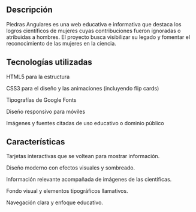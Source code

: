 ## Descripción
Piedras Angulares es una web educativa e informativa que destaca los logros científicos de mujeres cuyas contribuciones fueron ignoradas o atribuidas a hombres. El proyecto busca visibilizar su legado y fomentar el reconocimiento de las mujeres en la ciencia.

## Tecnologías utilizadas
HTML5 para la estructura

CSS3 para el diseño y las animaciones (incluyendo flip cards)

Tipografías de Google Fonts

Diseño responsivo para móviles

Imágenes y fuentes citadas de uso educativo o dominio público

## Características
Tarjetas interactivas que se voltean para mostrar información.

Diseño moderno con efectos visuales y sombreado.

Información relevante acompañada de imágenes de las científicas.

Fondo visual y elementos tipográficos llamativos.

Navegación clara y enfoque educativo.


